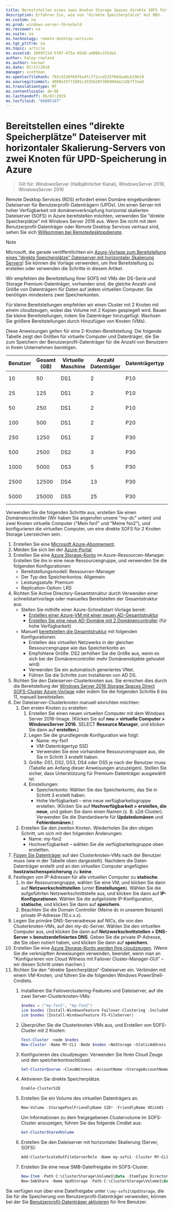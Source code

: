 ```yaml
---
title: Bereitstellen eines zwei Knoten Storage Spaces direkte SOFS für die Speicherung von Benutzerprofil-Datenträger in Azure
description: Erfahren Sie, wie von "direkte Speicherplätze" mit RDS.
ms.custom: na
ms.prod: windows-server-threshold
ms.reviewer: na
ms.suite: na
ms.technology: remote-desktop-services
ms.tgt_pltfrm: na
ms.topic: article
ms.assetid: 1099f21d-5f07-475a-92dd-ad08bc155da1
author: haley-rowland
ms.author: harowl
ms.date: 07/17/2018
manager: scottman
ms.openlocfilehash: 792c9320f6976a4fc7f2ccd235f66daa0cb19b19
ms.sourcegitcommit: d888e35f71801c1935620f38699dda11db7f7aad
ms.translationtype: MT
ms.contentlocale: de-DE
ms.lasthandoff: 06/07/2019
ms.locfileid: "66805187"
---
```

# <a name="deploy-a-two-node-storage-spaces-direct-scale-out-file-server-for-upd-storage-in-azure"></a>Bereitstellen eines "direkte Speicherplätze" Dateiserver mit horizontaler Skalierung-Servers von zwei Knoten für UPD-Speicherung in Azure

>Gilt für: WindowsServer (Halbjährlicher Kanal), WindowsServer 2019, WindowsServer 2016

Remote Desktop Services (RDS) erfordert einen Domäne eingebundenen Dateiserver für Benutzerprofil-Datenträgern (UPDs). Um einen Server mit hoher Verfügbarkeit mit domänenverknüpfung horizontal skalierten Dateiserver (SOFS) in Azure bereitstellen möchten, verwenden Sie "direkte Speicherplätze" mit Windows Server 2016 aus. Wenn Sie nicht mit dem Benutzerprofil-Datenträger oder Remote Desktop Services vertraut sind, sehen Sie sich [Willkommen bei Remotedesktopdienste](welcome-to-rds.md).

> [!NOTE] 
> Microsoft, die gerade veröffentlichten ein [Azure-Vorlage zum Bereitstellung eines "direkte Speicherplätze" Dateiserver mit horizontaler Skalierung Servers](https://azure.microsoft.com/documentation/templates/301-storage-spaces-direct/)! Sie können die Vorlage verwenden, um Ihre Bereitstellung zu erstellen oder verwenden die Schritte in diesem Artikel. 

Wir empfehlen die Bereitstellung Ihrer SOFS mit VMs der DS-Serie und Storage Premium-Datenträger, vorhanden sind, die gleiche Anzahl und Größe von Datenträgern für Daten auf jedem virtuellen Computer. Sie benötigen mindestens zwei Speicherkonten. 

Für kleine Bereitstellungen empfehlen wir einen Cluster mit 2 Knoten mit einem cloudzeugen, wobei das Volume mit 2 Kopien gespiegelt wird. Bauen Sie kleine Bereitstellungen, indem Sie Datenträger hinzugefügt. Wachsen Sie größere Bereitstellungen durch Hinzufügen von Knoten (VMs). 

Diese Anweisungen gelten für eine 2-Knoten-Bereitstellung. Die folgende Tabelle zeigt den Größen für virtuelle Computer und Datenträger, die Sie zum Speichern der Benutzerprofil-Datenträger für die Anzahl von Benutzern in Ihrem Unternehmen benötigen. 

| Benutzer | Gesamt (GB) | Virtuelle Maschine | Anzahl Datenträger | Datenträgertyp | Datenträgergröße (GB) | Konfiguration   |
|-------|------------|----|---------|-----------|----------------|-----------------|
| 10    | 50         | DS1 | 2       | P10       | 128            | 2x(DS1 + 2 P10)  |
| 25    | 125        | DS1 | 2       | P10       | 128            | 2x(DS1 + 2 P10)  |
| 50    | 250        | DS1 | 2       | P10       | 128            | 2x(DS1 + 2 P10)  |
| 100   | 500        | DS1 | 2       | P20       | 512            | 2x(DS1 + 2 P20)  |
| 250   | 1250       | DS1 | 2       | P30       | 1024           | 2x(DS1 + 2 P30)  |
| 500   | 2500       | DS2 | 3       | P30       | 1024           | 2 x (DS2 + 3 P30)  |
| 1000  | 5000       | DS3 | 5       | P30       | 1024           | 2 x (DS3 + 5 P30)  |
| 2500  | 12500      | DS4 | 13      | P30       | 1024           | 2x(DS4 + 13 P30) |
| 5000  | 25000      | DS5 | 25      | P30       | 1024           | 2x(DS5 + 25 P30) | 

Verwenden Sie die folgenden Schritte aus, erstellen Sie einen Domänencontroller (Wir haben Sie angerufen unsere "my-dc" unten) und zwei Knoten virtuelle Computer ("Mein fsn1" und "Meine fsn2"), und konfigurieren die virtuellen Computer, um eine direkte SOFS für 2 Knoten Storage Leerzeichen sein.

1. Erstellen Sie eine [Microsoft Azure-Abonnement](https://azure.microsoft.com).
2. Melden Sie sich bei der [Azure-Portal](https://ms.portal.azure.com).
3. Erstellen Sie eine [Azure Storage-Konto](https://azure.microsoft.com/documentation/articles/storage-create-storage-account/#create-a-storage-account) im Azure-Ressourcen-Manager. Erstellen Sie ihn in eine neue Ressourcengruppe, und verwenden Sie die folgenden Konfigurationen:
   - Bereitstellungsmodell: Ressourcen-Manager
   - Der Typ des Speicherkontos: Allgemein
   - Leistungsstufe: Premium
   - Replication-Option: LRS
4. Richten Sie Active Directory-Gesamtstruktur durch Verwenden einer schnellstartvorlage oder manuelles Bereitstellen der Gesamtstruktur aus. 
   - Stellen Sie mithilfe einer Azure-Schnellstart-Vorlage bereit:
      - [Erstellen einer Azure-VM mit einer neuen AD-Gesamtstruktur](https://azure.microsoft.com/documentation/templates/active-directory-new-domain/)
      - [Erstellen Sie eine neue AD-Domäne mit 2 Domänencontroller](https://azure.microsoft.com/documentation/templates/active-directory-new-domain-ha-2-dc/) (für hohe Verfügbarkeit)
   - Manuell [bereitstellen die Gesamtstruktur](https://azure.microsoft.com/documentation/articles/active-directory-new-forest-virtual-machine/) mit folgenden Konfigurationen:
      - Erstellen des virtuellen Netzwerks in der gleichen Ressourcengruppe wie das Speicherkonto an.
      - Empfohlene Größe: DS2 (erhöhen Sie die Größe aus, wenn es sich bei der Domänencontroller mehr Domänenobjekte gehostet wird)
      - Verwenden Sie ein automatisch generiertes VNet.
      - Führen Sie die Schritte zum Installieren von AD DS.
5. Richten Sie den Dateiserver-Clusterknoten aus. Sie erreichen dies durch die Bereitstellung der [Windows Server 2016 Storage Spaces Direct SOFS-Cluster Azure-Vorlage](https://azure.microsoft.com/resources/templates/301-storage-spaces-direct/) oder indem Sie die folgenden Schritte 6 bis 11, manuell bereitstellen.
6. Der Dateiserver-Clusterknoten manuell einrichten möchten:
   1. Den ersten Knoten zu erstellen: 
      1. Erstellen Sie einen neuen virtuellen Computer mit dem Windows Server 2016-Image. (Klicken Sie auf **neu > virtuelle Computer > WindowsServer 2016.** SELECT **Resource Manager**, und klicken Sie dann auf **erstellen**.)
      2. Legen Sie die grundlegende Konfiguration wie folgt:
         - Name: my-fsn1
         - VM-Datenträgertyp SSD
         - Verwenden Sie eine vorhandene Ressourcengruppe aus, die Sie in Schritt 3 erstellt haben. 
      3. Größe: DS1, DS2, DS3, DS4 oder DS5 je nach der Benutzer muss (Tabelle am Anfang dieser Anweisungen anzuzeigen). Stellen Sie sicher, dass Unterstützung für Premium-Datenträger ausgewählt ist.
      4. Einstellungen: 
         - Speicherkonto: Wählen Sie das Speicherkonto, das Sie in Schritt 3 erstellt haben.
         - Hohe Verfügbarkeit – eine neue verfügbarkeitsgruppe erstellen. (Klicken Sie auf **Hochverfügbarkeit > erstellen, die neue**, und geben Sie dann einen Namen (z. B. s2d-Cluster). Verwenden Sie die Standardwerte für **Updatedomänen** und **Fehlerdomänen**.)
   2. Erstellen Sie den zweiten Knoten. Wiederholen Sie den obigen Schritt, um sich mit den folgenden Änderungen:
      - Name: my-fsn2
      - Hochverfügbarkeit – wählen Sie die verfügbarkeitsgruppe oben erstellten.  
7. [Fügen Sie Datenträger](https://azure.microsoft.com/documentation/articles/virtual-machines-windows-attach-disk-portal/) auf den Clusterknoten-VMs nach der Benutzer muss (wie in der Tabelle oben dargestellt). Nachdem die Daten Datenträger erstellt und an den virtuellen Computer angefügten **hostzwischenspeicherung** zu **keine**.
8. Festlegen von IP-Adressen für alle virtuellen Computer zu **statische**. 
   1. In der Ressourcengruppe, wählen Sie eine VM, und klicken Sie dann auf **Netzwerkschnittstellen** (unter **Einstellungen**). Wählen Sie die aufgeführten Netzwerkschnittstelle aus, und klicken Sie dann auf **IP-Konfigurationen**. Wählen Sie die aufgelistete IP-Konfiguration, **statische**, und klicken Sie dann auf **speichern**.
   2. Beachten Sie die Domain Controller (Meine dc in unserem Beispiel) private IP-Adresse (10.x.x.x).
9. Legen Sie primäre DNS-Serveradresse auf NICs, die von den Clusterknoten-VMs, auf den my-dc-Server. Wählen Sie den virtuellen Computer aus, und klicken Sie dann auf **Netzwerkschnittstellen > DNS-Server > benutzerdefiniertes DNS**. Geben Sie die private IP-Adresse, die Sie oben notiert haben, und klicken Sie dann auf **speichern**.
10. Erstellen Sie eine [Azure Storage-Konto werden Ihre cloudzeugen](https://docs.microsoft.com/windows-server/failover-clustering/deploy-cloud-witness). (Wenn Sie die verknüpften Anweisungen verwenden, beendet, wenn man an "Konfigurieren von Cloud Witness mit Failover Cluster-Manager-GUI" – wir diesen Schritt unten machen.)
11. Richten Sie den "direkte Speicherplätze"-Dateiserver ein. Verbinden mit einem VM-Knoten, und führen Sie die folgenden Windows PowerShell-Cmdlets.
    1. Installieren Sie Failoverclustering-Features und Dateiserver, auf die zwei Server-Clusterknoten-VMs:

       ```powershell
       $nodes = ("my-fsn1", "my-fsn2")
       icm $nodes {Install-WindowsFeature Failover-Clustering -IncludeAllSubFeature -IncludeManagementTools} 
       icm $nodes {Install-WindowsFeature FS-FileServer} 
       ```
    2. Überprüfen Sie die Clusterknoten-VMs aus, und Erstellen von SOFS-Cluster mit 2 Knoten:

       ```powershell
       Test-Cluster -node $nodes
       New-Cluster -Name MY-CL1 -Node $nodes –NoStorage –StaticAddress [new address within your addr space]
       ``` 
    3. Konfigurieren des cloudzeugen. Verwenden Sie Ihren Cloud Zeuge und den speicherkontoschlüssel.

       ```powershell
       Set-ClusterQuorum –CloudWitness –AccountName <StorageAccountName> -AccessKey <StorageAccountAccessKey> 
       ```
    4. Aktivieren Sie direkte Speicherplätze.

       ```powershell
       Enable-ClusterS2D 
       ```
      
    5. Erstellen Sie ein Volume des virtuellen Datenträgers an.

       ```powershell
       New-Volume -StoragePoolFriendlyName S2D* -FriendlyName VDisk01 -FileSystem CSVFS_REFS -Size 120GB 
       ```
       Um Informationen zu dem freigegebenen Clustervolume im SOFS-Cluster anzuzeigen, führen Sie das folgende Cmdlet aus:

       ```powershell
       Get-ClusterSharedVolume
       ```
   
    6. Erstellen Sie den Dateiserver mit horizontaler Skalierung (Server, SOFS):

       ```powershell
       Add-ClusterScaleOutFileServerRole -Name my-sofs1 -Cluster MY-CL1
       ```

    7. Erstellen Sie eine neue SMB-Dateifreigabe im SOFS-Cluster.

       ```powershell
       New-Item -Path C:\ClusterStorage\Volume1\Data -ItemType Directory
       New-SmbShare -Name UpdStorage -Path C:\ClusterStorage\Volume1\Data
       ```

Sie verfügen nun über eine Dateifreigabe unter `\\my-sofs1\UpdStorage`, die Sie für die Speicherung von Benutzerprofil-Datenträger verwenden, können bei der Sie [Benutzerprofil-Datenträger aktivieren](https://social.technet.microsoft.com/wiki/contents/articles/15304.installing-and-configuring-user-profile-disks-upd-in-windows-server-2012.aspx) für Ihre Benutzer. 
